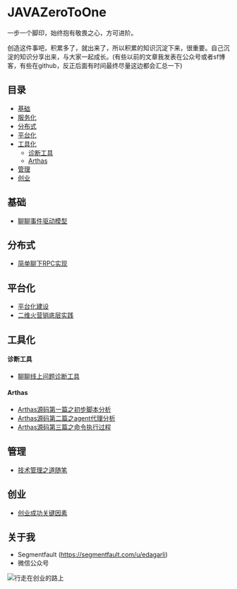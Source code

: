 # JAVAZeroToOne
一步一个脚印，始终抱有敬畏之心，方可进阶。

创造这件事吧，积累多了，就出来了，所以积累的知识沉淀下来，很重要。自己沉淀的知识分享出来，与大家一起成长。(有些以前的文章我发表在公众号或者sf博客，有些在github，反正后面有时间最终尽量这边都会汇总一下)

## 目录

* [基础](#基础)
* [服务化](#服务化)
* [分布式](#分布式)
* [平台化](#平台化)
* [工具化](#工具化)
  * [诊断工具](#诊断工具)
  * [Arthas](#Arthas)
* [管理](#管理)
* [创业](#创业)

## 基础

- [聊聊事件驱动模型](https://mp.weixin.qq.com/s?__biz=MjM5NjA3MTQ4OA==&mid=2651715939&idx=1&sn=9d75066bb13fc1a9a59b6c1ebd3e466f&chksm=bd17884c8a60015a5bfe809ccdf497b6e819bd770f3b013eb5c42925d7445ff4ceac43938347&token=874714225&lang=zh_CN#rd)

## 分布式

- [简单聊下RPC实现](https://mp.weixin.qq.com/s?__biz=MjM5NjA3MTQ4OA==&mid=2651715920&idx=1&sn=a3ecf8d4c07416a90447c5c975dc4a68&chksm=bd17887f8a600169f7c999a48d7ce643ade3d60c49b0db4c138c414ee5ebb0808661d7ed3928&token=1483051923&lang=zh_CN#rd)

## 平台化

- [平台化建设](https://mp.weixin.qq.com/s?__biz=MjM5NjA3MTQ4OA==&mid=2651715915&idx=1&sn=3d11dcdd5fc444df3f0928576f06f42d&chksm=bd1788648a6001721f85e90958392da8c70190771e5c6a31c2a6f9ea4c9f532133a7bdef7c6e&token=1483051923&lang=zh_CN#rd)
- [二维火营销底层实践](https://segmentfault.com/a/1190000014910306)

## 工具化
 #### 诊断工具
 - [聊聊线上问题诊断工具](https://mp.weixin.qq.com/s?__biz=MjM5NjA3MTQ4OA==&mid=2651715933&idx=1&sn=6ccd18ad9ce908c51fb98503ade91848&chksm=bd1788728a600164a2a27f507a495d0c9ea6f162dd6857b15ebb7258ca2848275cf06bfcc416&token=906664573&lang=zh_CN#rd)
 
 #### Arthas
 - [Arthas源码第一篇之初步脚本分析](https://github.com/edagarli/JAVAZeroToOne/blob/master/docs/tools/arthas/arthas-first.md)
 - [Arthas源码第二篇之agent代理分析](https://github.com/edagarli/JAVAZeroToOne/blob/master/docs/tools/arthas/arthas-second.md)
 - [Arthas源码第三篇之命令执行过程](https://github.com/edagarli/JAVAZeroToOne/blob/master/docs/tools/arthas/arthas-third.md)

## 管理

- [技术管理之道随笔](https://mp.weixin.qq.com/s?__biz=MjM5NjA3MTQ4OA==&mid=2651715944&idx=1&sn=1ae506e92f3d4ae8781f25b7cb9db2ea&chksm=bd1788478a6001513e76e2e48b2480a39875d202b116f4b50fd8b654048ec1281393361e7ede&token=10260805&lang=zh_CN#rd)

## 创业

- [创业成功关键因素](https://mp.weixin.qq.com/s?__biz=MjM5NjA3MTQ4OA==&mid=2651715890&idx=1&sn=b901567e2363fdc2223fd33b1869cd44&chksm=bd17881d8a60010b1d71785f9b177f58a1ef6c98729df99547f8fbe0dc383be6cc530692d7bf&token=906664573&lang=zh_CN#rd)

## 关于我

- Segmentfault (https://segmentfault.com/u/edagarli)
- 微信公众号

![行走在创业的路上][1]


[1]: /imgs/qrcode.jpg
